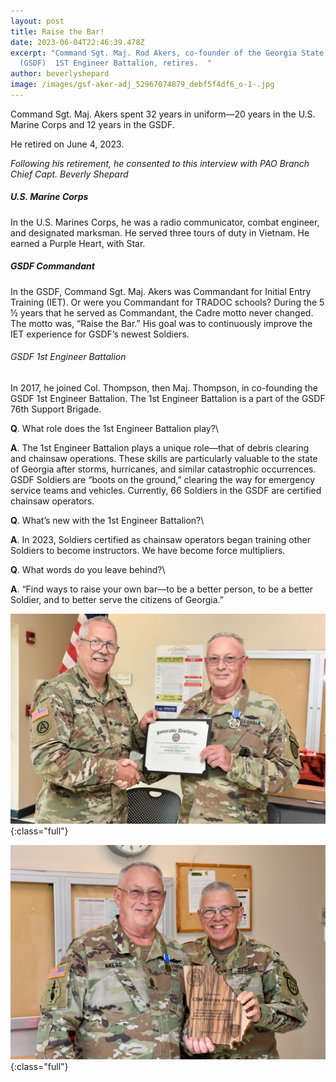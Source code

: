 ```yaml
---
layout: post
title: Raise the Bar!
date: 2023-06-04T22:46:39.478Z
excerpt: "Command Sgt. Maj. Rod Akers, co-founder of the Georgia State Defense
  (GSDF)  1ST Engineer Battalion, retires.  "
author: beverlyshepard
image: /images/gsf-aker-adj_52967074879_debf5f4df6_o-1-.jpg
---
```

Command Sgt. Maj. Akers spent 32 years in uniform—20 years in the U.S. Marine Corps and 12 years in the GSDF.

He retired on June 4, 2023.

*F﻿ollowing his retirement, he consented to this interview with PAO Branch Chief Capt. Beverly Shepard*

##### **U.S. Marine Corps**

In the U.S. Marines Corps, he was a radio communicator, combat engineer, and designated marksman. 
He served three tours of duty in Vietnam. He earned a Purple Heart, with Star.

##### GSDF Commandant

In the GSDF, Command Sgt. Maj. Akers was Commandant for Initial Entry Training (IET). Or were you Commandant for TRADOC schools? During the 5 ½ years that he served as Commandant, the Cadre motto never changed. The motto was, “Raise the Bar.” His goal was to continuously improve the IET experience for GSDF’s newest Soldiers.

###### GSDF 1st Engineer Battalion

In 2017, he joined Col. Thompson, then Maj. Thompson, in co-founding the GSDF 1st Engineer Battalion. The 1st Engineer Battalion is a part of the GSDF 76th Support Brigade.

**Q**. What role does the 1st Engineer Battalion play?\

**A**. The 1st Engineer Battalion plays a unique role—that of debris clearing and chainsaw operations. 
These skills are particularly valuable to the state of Georgia after storms, hurricanes, and similar catastrophic occurrences. GSDF Soldiers are “boots on the ground,” clearing the way for emergency service teams and vehicles.
Currently, 66 Soldiers in the GSDF are certified chainsaw operators.

**Q**. What’s new with the 1st Engineer Battalion?\

**A**. In 2023, Soldiers certified as chainsaw operators began training other Soldiers to become instructors. We have become force multipliers.

**Q**. What words do you leave behind?\

**A**.  “Find ways to raise your own bar—to be a better person, to be a better Soldier, and to better serve the citizens of Georgia.”

![](/images/gsfd-akers-3-_52967308080_d6d6aa5f83_o.jpg){:class="full"}

![](/images/gsdf-akers-452966933651_9696823479_o.jpg){:class="full"}